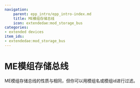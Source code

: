 ```yaml
---
navigation:
    parent: epp_intro/epp_intro-index.md
    title: ME模组存储总线
    icon: extendedae:mod_storage_bus
categories:
- extended devices
item_ids:
- extendedae:mod_storage_bus
---
```


# ME模组存储总线

<GameScene zoom="8" background="transparent">
  <ImportStructure src="../structure/cable_mod_storage_bus.snbt"></ImportStructure>
</GameScene>

ME模组存储总线的性质与<ItemLink id="ae2:storage_bus" />相同，但你可以用模组名或模组id进行过滤。
